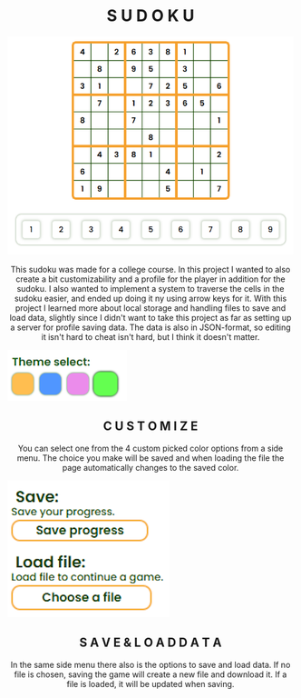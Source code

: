 <h1 align="center"> S U D O K U </h1>

![sudoku image](readmeImages/sudoku.png)

<p align="center">This sudoku was made for a college course. In this project I wanted to also create a bit customizability and a profile for the player in addition for the sudoku. I also wanted to implement a system to traverse the cells in the sudoku easier, and ended up doing it ny using arrow keys for it. With this project I learned more about local storage and handling files to save and load data, slightly since I didn't want to take this project as far as setting up a server for profile saving data. The data is also in JSON-format, so editing it isn't hard to cheat isn't hard, but I think it doesn't matter.</p>

![sudoku image](readmeImages/colorChoices.png)
<h2 align="center"> C U S T O M I Z E </h1>
<p align="center">You can select one from the 4 custom picked color options from a side menu. The choice you make will be saved and when loading the file the page automatically changes to the saved color.</p>


![sudoku image](readmeImages/saveLoadFile.png)
<h2 align="center"> S A V E  &  L O A D  D A T A </h1>
<p align="center">In the same side menu there also is the options to save and load data. If no file is chosen, saving the game will create a new file and download it. If a file is loaded, it will be updated when saving.</p>